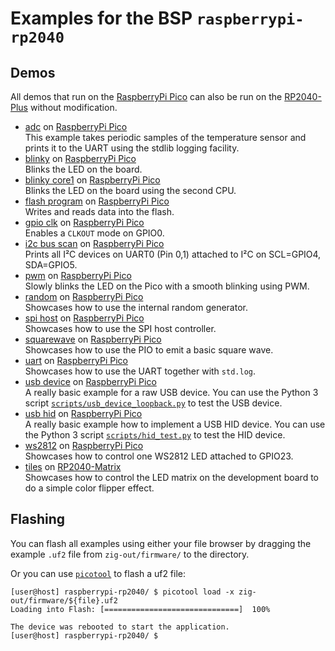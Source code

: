 # Examples for the BSP `raspberrypi-rp2040`

## Demos

All demos that run on the [RaspberryPi Pico](https://www.raspberrypi.com/products/raspberry-pi-pico/) can also be run on the [RP2040-Plus](https://www.waveshare.com/rp2040-plus.htm) without modification.

- [adc](src/adc.zig) on [RaspberryPi Pico](https://www.raspberrypi.com/products/raspberry-pi-pico/)  
  This example takes periodic samples of the temperature sensor and prints it to the UART using the stdlib logging facility.
- [blinky](src/blinky.zig) on [RaspberryPi Pico](https://www.raspberrypi.com/products/raspberry-pi-pico/)  
  Blinks the LED on the board.
- [blinky core1](src/blinky_core1.zig) on [RaspberryPi Pico](https://www.raspberrypi.com/products/raspberry-pi-pico/)  
  Blinks the LED on the board using the second CPU.
- [flash program](src/flash_program.zig) on [RaspberryPi Pico](https://www.raspberrypi.com/products/raspberry-pi-pico/)  
  Writes and reads data into the flash.
- [gpio clk](src/gpio_clk.zig) on [RaspberryPi Pico](https://www.raspberrypi.com/products/raspberry-pi-pico/)  
  Enables a `CLKOUT` mode on GPIO0.
- [i2c bus scan](src/i2c_bus_scan.zig) on [RaspberryPi Pico](https://www.raspberrypi.com/products/raspberry-pi-pico/)  
  Prints all I²C devices on UART0 (Pin 0,1) attached to I²C on SCL=GPIO4, SDA=GPIO5.
- [pwm](src/pwm.zig) on [RaspberryPi Pico](https://www.raspberrypi.com/products/raspberry-pi-pico/)  
  Slowly blinks the LED on the Pico with a smooth blinking using PWM.
- [random](src/random.zig) on [RaspberryPi Pico](https://www.raspberrypi.com/products/raspberry-pi-pico/)  
  Showcases how to use the internal random generator.
- [spi host](src/spi_host.zig) on [RaspberryPi Pico](https://www.raspberrypi.com/products/raspberry-pi-pico/)  
  Showcases how to use the SPI host controller.
- [squarewave](src/squarewave.zig) on [RaspberryPi Pico](https://www.raspberrypi.com/products/raspberry-pi-pico/)  
  Showcases how to use the PIO to emit a basic square wave.
- [uart](src/uart.zig) on [RaspberryPi Pico](https://www.raspberrypi.com/products/raspberry-pi-pico/)  
  Showcases how to use the UART together with `std.log`.
- [usb device](src/usb_device.zig) on [RaspberryPi Pico](https://www.raspberrypi.com/products/raspberry-pi-pico/)  
  A really basic example for a raw USB device. You can use the Python 3 script [`scripts/usb_device_loopback.py`](scripts/usb_device_loopback.py) to test the USB device.
- [usb hid](src/usb_hid.zig) on [RaspberryPi Pico](https://www.raspberrypi.com/products/raspberry-pi-pico/)  
  A really basic example how to implement a USB HID device. You can use the Python 3 script [`scripts/hid_test.py`](scripts/hid_test.py) to test the HID device.
- [ws2812](src/ws2812.zig) on [RaspberryPi Pico](https://www.raspberrypi.com/products/raspberry-pi-pico/)  
  Showcases how to control one WS2812 LED attached to GPIO23.
- [tiles](src/tiles.zig) on [RP2040-Matrix](https://www.waveshare.com/rp2040-matrix.htm)  
  Showcases how to control the LED matrix on the development board to do a simple color flipper effect.

## Flashing

You can flash all examples using either your file browser by dragging the example `.uf2` file from `zig-out/firmware/` to the directory.

Or you can use [`picotool`](https://github.com/raspberrypi/picotool) to flash a uf2 file:
```sh-session
[user@host] raspberrypi-rp2040/ $ picotool load -x zig-out/firmware/${file}.uf2
Loading into Flash: [==============================]  100%

The device was rebooted to start the application.
[user@host] raspberrypi-rp2040/ $ 
```

